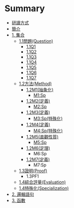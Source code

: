 # Summary

* [研讀方式](reading.md)
* [簡介](README.md)
* [1. 集合](chapter1.md)
  * [1.1問題\(Question\)](chapter1/11q.md)
    * [1.1Q1](chapter1/11q/11q1.md)
    * [1.1Q2](chapter1/11q/11q2.md)
    * [1.1Q3](chapter1/11q/11q3.md)
    * [1.1Q4](chapter1/11q/11q4.md)
    * [1.1Q5](chapter1/11q/11q5.md)
    * [1.1Q6](chapter1/11q/11q6.md)
    * [1.1Q7](chapter1/11q/11q7.md)
  * [1.2方法\(Method\)](chapter1/12m.md)
    * [1.2M1\(抽象化\)](chapter1/12m/12m1.md)
      * [M1:Sp](chapter1/12m/12m1/m1sp.md)
    * [1.2M2\(定義\)](chapter1/12m/12m2.md)
      * [M2:Sp](chapter1/12m/12m2/m2sp.md)
    * [1.2M3\(定義\)](chapter1/12m/12m3.md)
      * [M3:Sp\(特殊化\)](chapter1/12m/12m3/m3sp.md)
    * [1.2M4\(定義\)](chapter1/12m/12m4.md)
      * [M4:Sp\(特殊化\)](chapter1/12m/12m4/m4sp.md)
    * [1.2M5\(直觀性質\)](chapter1/12m/12m5.md)
      * [M5:Sp](chapter1/12m/12m5/m5sp.md)
    * [1.2M6\(定理\)](chapter1/12m/12m6ding-740629.md)
      * M6:Sp
    * [1.2M7\(定義\)](chapter1/12m/12m7.md)
      * M7:Sp
  * [1.3證明\(Proof\)](chapter1/13zheng-660e28-proof.md)
    * 1.3PF1
  * [1.4綜合評量\(Evaluation\)](chapter1/15zong-he-ping-91cf28-evaluation.md)
  * [1.4特殊化\(Specialization\)](chapter1/14te-shu-531628-specialization.md)
* [2. 邏輯語句](2logic.md)
* [3. 函數](3function.md)

